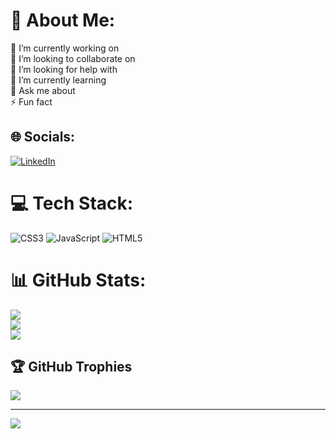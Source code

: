 # 💫 About Me:
🔭 I’m currently working on<br>👯 I’m looking to collaborate on<br>🤝 I’m looking for help with<br>🌱 I’m currently learning<br>💬 Ask me about<br>⚡ Fun fact


## 🌐 Socials:
[![LinkedIn](https://img.shields.io/badge/LinkedIn-%230077B5.svg?logo=linkedin&logoColor=white)](https://linkedin.com/in/andersonqf) 

# 💻 Tech Stack:
![CSS3](https://img.shields.io/badge/css3-%231572B6.svg?style=for-the-badge&logo=css3&logoColor=white) ![JavaScript](https://img.shields.io/badge/javascript-%23323330.svg?style=for-the-badge&logo=javascript&logoColor=%23F7DF1E) ![HTML5](https://img.shields.io/badge/html5-%23E34F26.svg?style=for-the-badge&logo=html5&logoColor=white)
# 📊 GitHub Stats:
![](https://github-readme-stats.vercel.app/api?username=andersonqf&theme=dark&hide_border=false&include_all_commits=true&count_private=true)<br/>
![](https://github-readme-streak-stats.herokuapp.com/?user=andersonqf&theme=dark&hide_border=false)<br/>
![](https://github-readme-stats.vercel.app/api/top-langs/?username=andersonqf&theme=dark&hide_border=false&include_all_commits=true&count_private=true&layout=compact)

## 🏆 GitHub Trophies
![](https://github-profile-trophy.vercel.app/?username=andersonqf&theme=radical&no-frame=false&no-bg=false&margin-w=4)

---
[![](https://visitcount.itsvg.in/api?id=andersonqf&icon=0&color=0)](https://visitcount.itsvg.in)

<!-- Proudly created with GPRM ( https://gprm.itsvg.in ) -->
